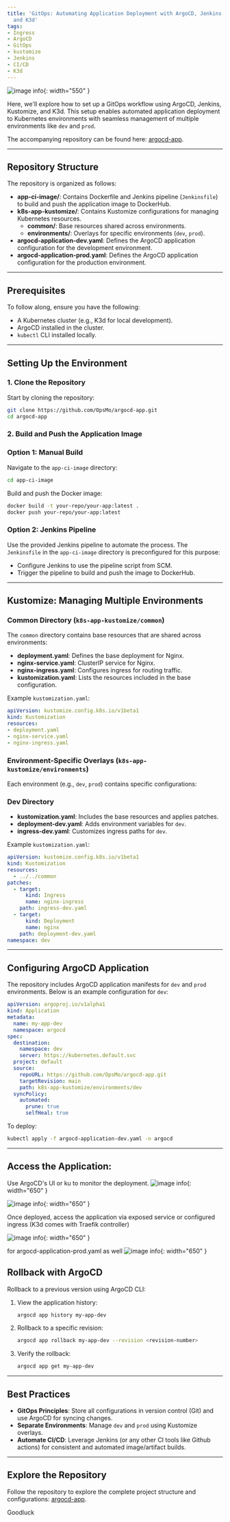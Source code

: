 ```yaml
---
title: 'GitOps: Automating Application Deployment with ArgoCD, Jenkins, Kustomize,
  and K3d'
tags:
- Ingress
- ArgoCD
- GitOps
- kustomize
- Jenkins
- CI/CD
- K3d
---
```


![image info](assets/images/Jenkins-K3d-argo-K.png){: width="550" }

Here, we'll explore how to set up a GitOps workflow using ArgoCD, Jenkins, Kustomize, and K3d. This setup enables automated application deployment to Kubernetes environments with seamless management of multiple environments like `dev` and `prod`.

The accompanying repository can be found here: [argocd-app](https://github.com/OpsMo/argocd-app).

---

## Repository Structure

The repository is organized as follows:

- **app-ci-image/**: Contains Dockerfile and Jenkins pipeline (`Jenkinsfile`) to build and push the application image to DockerHub.
- **k8s-app-kustomize/**: Contains Kustomize configurations for managing Kubernetes resources.
    - **common/**: Base resources shared across environments.
    - **environments/**: Overlays for specific environments (`dev`, `prod`).
- **argocd-application-dev.yaml**: Defines the ArgoCD application configuration for the development environment.
- **argocd-application-prod.yaml**: Defines the ArgoCD application configuration for the production environment.

---

## Prerequisites

To follow along, ensure you have the following:

- A Kubernetes cluster (e.g., K3d for local development).
- ArgoCD installed in the cluster.
- `kubectl` CLI installed locally.

---

## Setting Up the Environment

### 1. Clone the Repository

Start by cloning the repository:

```bash
git clone https://github.com/OpsMo/argocd-app.git
cd argocd-app
```

### 2. Build and Push the Application Image

### Option 1: Manual Build

Navigate to the `app-ci-image` directory:

```bash
cd app-ci-image
```

Build and push the Docker image:

```bash
docker build -t your-repo/your-app:latest .
docker push your-repo/your-app:latest

```

### Option 2: Jenkins Pipeline

Use the provided Jenkins pipeline to automate the process. The `Jenkinsfile` in the `app-ci-image` directory is preconfigured for this purpose:

- Configure Jenkins to use the pipeline script from SCM.
- Trigger the pipeline to build and push the image to DockerHub.

---

## Kustomize: Managing Multiple Environments

### Common Directory (`k8s-app-kustomize/common`)

The `common` directory contains base resources that are shared across environments:

- **deployment.yaml**: Defines the base deployment for Nginx.
- **nginx-service.yaml**: ClusterIP service for Nginx.
- **nginx-ingress.yaml**: Configures ingress for routing traffic.
- **kustomization.yaml**: Lists the resources included in the base configuration.

Example `kustomization.yaml`:

```yaml
apiVersion: kustomize.config.k8s.io/v1beta1
kind: Kustomization
resources:
- deployment.yaml
- nginx-service.yaml
- nginx-ingress.yaml

```

### Environment-Specific Overlays (`k8s-app-kustomize/environments`)

Each environment (e.g., `dev`, `prod`) contains specific configurations:

### Dev Directory

- **kustomization.yaml**: Includes the base resources and applies patches.
- **deployment-dev.yaml**: Adds environment variables for `dev`.
- **ingress-dev.yaml**: Customizes ingress paths for `dev`.

Example `kustomization.yaml`:

```yaml
apiVersion: kustomize.config.k8s.io/v1beta1
kind: Kustomization
resources:
  - ../../common
patches:
  - target:
      kind: Ingress
      name: nginx-ingress
    path: ingress-dev.yaml
  - target:
      kind: Deployment
      name: nginx
    path: deployment-dev.yaml
namespace: dev

```

---

## Configuring ArgoCD Application

The repository includes ArgoCD application manifests for `dev` and `prod` environments. Below is an example configuration for `dev`:

```yaml
apiVersion: argoproj.io/v1alpha1
kind: Application
metadata:
  name: my-app-dev
  namespace: argocd
spec:
  destination:
    namespace: dev
    server: https://kubernetes.default.svc
  project: default
  source:
    repoURL: https://github.com/OpsMo/argocd-app.git
    targetRevision: main
    path: k8s-app-kustomize/environments/dev
  syncPolicy:
    automated:
      prune: true
      selfHeal: true

```

To deploy:

```bash
kubectl apply -f argocd-application-dev.yaml -n argocd
```

---
## Access the Application:
Use ArgoCD's UI or ku to monitor the deployment.
![image info](assets/images/cli-argo-app.png){: width="650" }

![image info](assets/images/argo-dev-prod.png){: width="650" }

Once deployed, access the application via exposed service or configured ingress (K3d comes with Traefik controller)

![image info](assets/images/url-argo.png){: width="650" }

for argocd-application-prod.yaml as well
![image info](assets/images/url-prod.png){: width="650" }


## Rollback with ArgoCD

Rollback to a previous version using ArgoCD CLI:

1. View the application history:
    
    ```bash
    argocd app history my-app-dev
    ```
    
2. Rollback to a specific revision:
    
    ```bash
    argocd app rollback my-app-dev --revision <revision-number>
    ```
    
3. Verify the rollback:
    
    ```bash
    argocd app get my-app-dev
    ```
    

---

## Best Practices

- **GitOps Principles**: Store all configurations in version control (Git) and use ArgoCD for syncing changes.
- **Separate Environments**: Manage `dev` and `prod` using Kustomize overlays.
- **Automate CI/CD**: Leverage Jenkins (or any other CI tools like Github actions) for consistent and automated image/artifact builds.

---

## Explore the Repository

Follow the repository to explore the complete project structure and configurations: [argocd-app](https://github.com/OpsMo/argocd-app).

Goodluck
